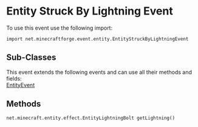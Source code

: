 # Entity Struck By Lightning Event

To use this event use the following import:
```groovy:no-line-numbers
import net.minecraftforge.event.entity.EntityStruckByLightningEvent
```

## Sub-Classes
This event extends the following events and can use all their methods and fields: <br>
[EntityEvent](entity_event/entity_event.md)

## Methods
```groovy:no-line-numbers
net.minecraft.entity.effect.EntityLightningBolt getLightning()
```
